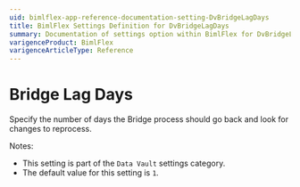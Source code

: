 ```yaml
---
uid: bimlflex-app-reference-documentation-setting-DvBridgeLagDays
title: BimlFlex Settings Definition for DvBridgeLagDays
summary: Documentation of settings option within BimlFlex for DvBridgeLagDays
varigenceProduct: BimlFlex
varigenceArticleType: Reference
---
```


# Bridge Lag Days

Specify the number of days the Bridge process should go back and look for changes to reprocess.

Notes:

* This setting is part of the `Data Vault` settings category.
* The default value for this setting is `1`.
